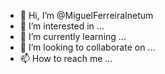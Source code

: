 - 👋 Hi, I’m @MiguelFerreiraInetum
- 👀 I’m interested in ...
- 🌱 I’m currently learning ...
- 💞️ I’m looking to collaborate on ...
- 📫 How to reach me ...

<!---
MiguelFerreiraInetum/MiguelFerreiraInetum is a ✨ special ✨ repository because its `README.md` (this file) appears on your GitHub profile.
You can click the Preview link to take a look at your changes.
--->
